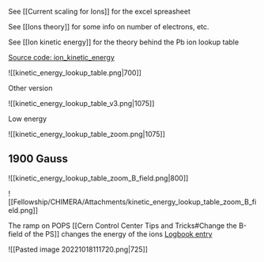 See [[Current scaling for Ions]] for the excel spreasheet

See [[Ions theory]] for some info on number of electrons, etc.

See [[Ion kinetic energy]] for the theory behind the Pb ion lookup table

[Source code: ion_kinetic_energy](https://gitlab.cern.ch/eljohnso/quad-scan-east/-/blob/master/ion_kinetic_energy.ipynb)

![[kinetic_energy_lookup_table.png|700]]

Other version

![[kinetic_energy_lookup_table_v3.png|1075]]

Low energy

![[kinetic_energy_lookup_table_zoom.png|1075]]

## 1900 Gauss

![[kinetic_energy_lookup_table_zoom_B_field.png|800]]

![[Fellowship/CHIMERA/Attachments/kinetic_energy_lookup_table_zoom_B_field.png]]

The ramp on POPS [[Cern Control Center Tips and Tricks#Change the B-field of the PS]] changes the energy of the ions
[Logbook entry](https://logbook.cern.ch/elogbook-server/GET/showEventInLogbook/3635313)

![[Pasted image 20221018111720.png|725]]